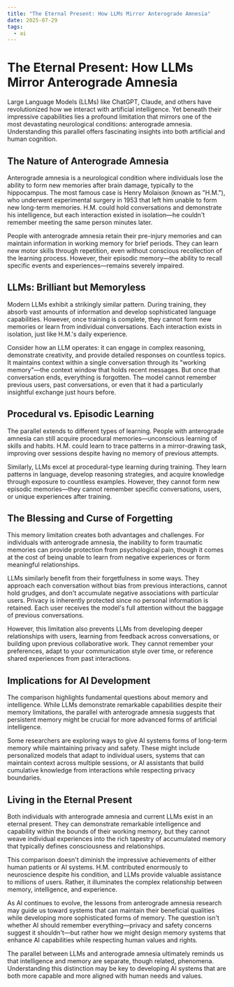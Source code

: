 ```yaml
---
title: "The Eternal Present: How LLMs Mirror Anterograde Amnesia"
date: 2025-07-29
tags:
  - ai
---
```


# The Eternal Present: How LLMs Mirror Anterograde Amnesia

Large Language Models (LLMs) like ChatGPT, Claude, and others have revolutionized how we interact with artificial intelligence. Yet beneath their impressive capabilities lies a profound limitation that mirrors one of the most devastating neurological conditions: anterograde amnesia. Understanding this parallel offers fascinating insights into both artificial and human cognition.

## The Nature of Anterograde Amnesia

Anterograde amnesia is a neurological condition where individuals lose the ability to form new memories after brain damage, typically to the hippocampus. The most famous case is Henry Molaison (known as "H.M."), who underwent experimental surgery in 1953 that left him unable to form new long-term memories. H.M. could hold conversations and demonstrate his intelligence, but each interaction existed in isolation—he couldn't remember meeting the same person minutes later.

People with anterograde amnesia retain their pre-injury memories and can maintain information in working memory for brief periods. They can learn new motor skills through repetition, even without conscious recollection of the learning process. However, their episodic memory—the ability to recall specific events and experiences—remains severely impaired.

## LLMs: Brilliant but Memoryless

Modern LLMs exhibit a strikingly similar pattern. During training, they absorb vast amounts of information and develop sophisticated language capabilities. However, once training is complete, they cannot form new memories or learn from individual conversations. Each interaction exists in isolation, just like H.M.'s daily experience.

Consider how an LLM operates: it can engage in complex reasoning, demonstrate creativity, and provide detailed responses on countless topics. It maintains context within a single conversation through its "working memory"—the context window that holds recent messages. But once that conversation ends, everything is forgotten. The model cannot remember previous users, past conversations, or even that it had a particularly insightful exchange just hours before.

## Procedural vs. Episodic Learning

The parallel extends to different types of learning. People with anterograde amnesia can still acquire procedural memories—unconscious learning of skills and habits. H.M. could learn to trace patterns in a mirror-drawing task, improving over sessions despite having no memory of previous attempts.

Similarly, LLMs excel at procedural-type learning during training. They learn patterns in language, develop reasoning strategies, and acquire knowledge through exposure to countless examples. However, they cannot form new episodic memories—they cannot remember specific conversations, users, or unique experiences after training.

## The Blessing and Curse of Forgetting

This memory limitation creates both advantages and challenges. For individuals with anterograde amnesia, the inability to form traumatic memories can provide protection from psychological pain, though it comes at the cost of being unable to learn from negative experiences or form meaningful relationships.

LLMs similarly benefit from their forgetfulness in some ways. They approach each conversation without bias from previous interactions, cannot hold grudges, and don't accumulate negative associations with particular users. Privacy is inherently protected since no personal information is retained. Each user receives the model's full attention without the baggage of previous conversations.

However, this limitation also prevents LLMs from developing deeper relationships with users, learning from feedback across conversations, or building upon previous collaborative work. They cannot remember your preferences, adapt to your communication style over time, or reference shared experiences from past interactions.

## Implications for AI Development

The comparison highlights fundamental questions about memory and intelligence. While LLMs demonstrate remarkable capabilities despite their memory limitations, the parallel with anterograde amnesia suggests that persistent memory might be crucial for more advanced forms of artificial intelligence.

Some researchers are exploring ways to give AI systems forms of long-term memory while maintaining privacy and safety. These might include personalized models that adapt to individual users, systems that can maintain context across multiple sessions, or AI assistants that build cumulative knowledge from interactions while respecting privacy boundaries.

## Living in the Eternal Present

Both individuals with anterograde amnesia and current LLMs exist in an eternal present. They can demonstrate remarkable intelligence and capability within the bounds of their working memory, but they cannot weave individual experiences into the rich tapestry of accumulated memory that typically defines consciousness and relationships.

This comparison doesn't diminish the impressive achievements of either human patients or AI systems. H.M. contributed enormously to neuroscience despite his condition, and LLMs provide valuable assistance to millions of users. Rather, it illuminates the complex relationship between memory, intelligence, and experience.

As AI continues to evolve, the lessons from anterograde amnesia research may guide us toward systems that can maintain their beneficial qualities while developing more sophisticated forms of memory. The question isn't whether AI should remember everything—privacy and safety concerns suggest it shouldn't—but rather how we might design memory systems that enhance AI capabilities while respecting human values and rights.

The parallel between LLMs and anterograde amnesia ultimately reminds us that intelligence and memory are separate, though related, phenomena. Understanding this distinction may be key to developing AI systems that are both more capable and more aligned with human needs and values.
